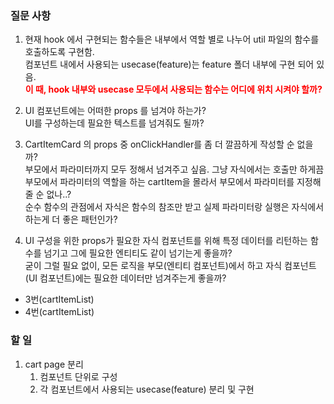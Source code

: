 ### 질문 사항

1. 현재 hook 에서 구현되는 함수들은 내부에서 역할 별로 나누어 util 파일의 함수를 호출하도록 구현함. <br/>
   컴포넌트 내에서 사용되는 usecase(feature)는 feature 폴더 내부에 구현 되어 있음. <br/>
   <b style="color:red">이 때, hook 내부와 usecase 모두에서 사용되는 함수는 어디에 위치 시켜야 할까?</b>

2. UI 컴포넌트에는 어떠한 props 를 넘겨야 하는가? <br/>
   UI를 구성하는데 필요한 텍스트를 넘겨줘도 될까?
3. CartItemCard 의 props 중 onClickHandler를 좀 더 깔끔하게 작성할 순 없을까? <br/>
   부모에서 파라미터까지 모두 정해서 넘겨주고 싶음. 그냥 자식에서는 호출만 하게끔 <br/>
   부모에서 파라미터의 역할을 하는 cartItem을 몰라서 부모에서 파라미터를 지정해줄 순 없나..? <br/>
   순수 함수의 관점에서 자식은 함수의 참조만 받고 실제 파라미터랑 실행은 자식에서 하는게 더 좋은 패턴인가?
4. UI 구성을 위한 props가 필요한 자식 컴포넌트를 위해 특정 데이터를 리턴하는 함수를 넘기고 그에 필요한 엔티티도 같이 넘기는게 좋을까? <br/>
   굳이 그럴 필요 없이, 모든 로직을 부모(엔티티 컴포넌트)에서 하고 자식 컴포넌트(UI 컴포넌트)에는 필요한 데이터만 넘겨주는게 좋을까?

- 3번(cartItemList)
- 4번(cartItemList)

### 할 일

1. cart page 분리
    1. 컴포넌트 단위로 구성
    2. 각 컴포넌트에서 사용되는 usecase(feature) 분리 및 구현
 
